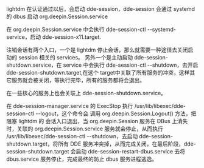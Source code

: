 lightdm 在认证通过以后，会启动 dde-session，dde-session 会通过 systemd 的 dbus 启动 org.deepin.Session.service

在 org.deepin.Session.service 中会执行 dde-session-ctl --systemd-service，启动 dde-session-x11.target.

注销会话有两个入口，一个是 lightdm 停止会话，那么就需要一种途径去关闭启动的 session 相关的 services。
另外一个是主动启动 dde-session-shutdown.service，在 service 中会执行 dde-session-ctl --shutdown，去开启 dde-session-shutdown.target,在这个
target中关联了所有服务的冲突，这样其它服务就会被关闭，等执行完毕，所有的服务都将会退出。

在一些核心的服务上也会关联上 dde-session-shutdown.service。

在 dde-session-manager.service 的 ExecStop 执行 /usr/lib/libexec/dde-session-ctl --logout，这个命令会
调用 org.deepin.Session.Logout() 方法，把阻塞 lightdm 的 会话入口退出，当 org.deepin.Session 服务在 DBus 上消失时，关联的 org.deepin.Session.service 服务就会停止，从而执行 /usr/lib/libexec/dde-session-ctl --shutdown，去启动 dde-session-shutdown.target，将所有 DDE 服务冲突掉，从而完成关闭，在最后阶段，dde-session-shutdown.target 会启动 dde-session-restart-dbus.service 去将 dbus.service 服务停止，完成最终的防止 dbus 服务进程逃逸。
